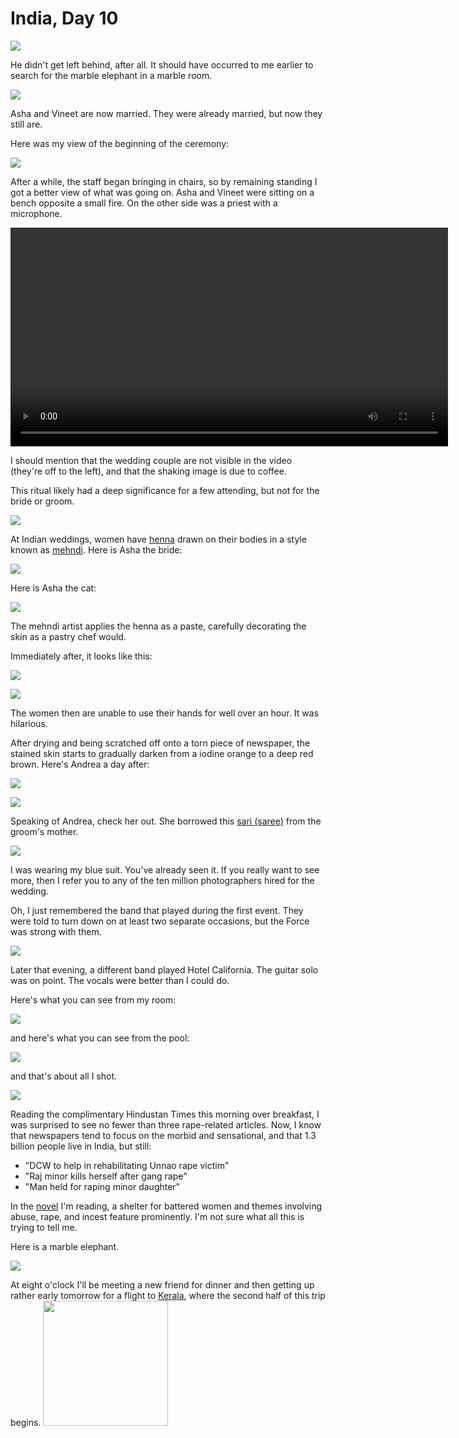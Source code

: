 India, Day 10
=============
![](../site/india4_23_small.jpg)

He didn't get left behind, after all.  It should have occurred to me earlier
to search for the marble elephant in a marble room.

![](../site/india4_26_small.jpg)

Asha and Vineet are now married.  They were already married, but now they still
are.

Here was my view of the beginning of the ceremony:

![](../site/india4_34_small.jpg)

After a while, the staff began bringing in chairs, so by remaining standing I
got a better view of what was going on.  Asha and Vineet were sitting on a
bench opposite a small fire.  On the other side was a priest with a microphone.

<video controls="true" width="700">
  <source src="../site/havan.mp4" type="video/mp4"/>
</video>

I should mention that the wedding couple are not visible in the video (they're
off to the left), and that the shaking image is due to coffee.

This ritual likely had a deep significance for a few attending, but not for the
bride or groom.

![](../site/india4_35_small.jpg)

At Indian weddings, women have [henna][1] drawn on their bodies in a style
known as [mehndi][2].  Here is Asha the bride:

![](../site/india4_17_small.jpg)

Here is Asha the cat:

![](../site/asha3_small.jpg)

The mehndi artist applies the henna as a paste, carefully decorating the skin
as a pastry chef would.

Immediately after, it looks like this:

![](../site/india4_7_small.jpg)

![](../site/india4_8_small.jpg)

The women then are unable to use their hands for well over an hour.  It was
hilarious.

After drying and being scratched off onto a torn piece of newspaper, the
stained skin starts to gradually darken from a iodine orange to a deep red
brown.  Here's Andrea a day after:

![](../site/india4_37_small.jpg)

![](../site/india4_38_small.jpg)

Speaking of Andrea, check her out.  She borrowed this [sari (saree)][3] from
the groom's mother.

![](../site/india4_29_small.jpg)

I was wearing my blue suit.  You've already seen it.  If you really want to
see more, then I refer you to any of the ten million photographers hired for
the wedding.

Oh, I just remembered the band that played during the first event.  They were
told to turn down on at least two separate occasions, but the Force was strong
with them.

![](../site/india4_21_small.jpg)

Later that evening, a different band played Hotel California.  The guitar solo
was on point.  The vocals were better than I could do.

Here's what you can see from my room:

![](../site/india4_2_small.jpg)

and here's what you can see from the pool:

![](../site/india4_22_small.jpg)

and that's about all I shot.

![](../site/hindustan_small.jpg)

Reading the complimentary Hindustan Times this morning over breakfast, I was
surprised to see no fewer than three rape-related articles.  Now, I know that
newspapers tend to focus on the morbid and sensational, and that 1.3 billion
people live in India, but still:

- "DCW to help in rehabilitating Unnao rape victim"
- "Raj minor kills herself after gang rape"
- "Man held for raping minor daughter"

In the [novel][4] I'm reading, a shelter for battered women and themes
involving abuse, rape, and incest feature prominently. I'm not sure what all
this is trying to tell me.

Here is a marble elephant.

![](../site/india4_24_small.jpg)

At eight o'clock I'll be meeting a new friend for dinner and then getting up
rather early tomorrow for a flight to [Kerala][5], where the second half of
this trip begins.
<img style="width: 200px;" src="../site/hindi.png"/>

[1]: https://en.wikipedia.org/wiki/Henna
[2]: https://en.wikipedia.org/wiki/Mehndi
[3]: https://en.wikipedia.org/wiki/Sari
[4]: https://en.wikipedia.org/wiki/1Q84
[5]: https://en.wikipedia.org/wiki/Kerala
